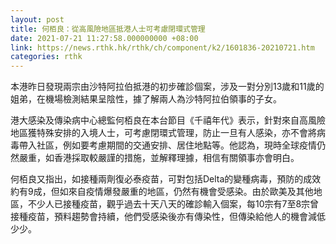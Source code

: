 ```yaml
---
layout: post
title: 何栢良：從高風險地區抵港人士可考慮閉環式管理
date: 2021-07-21 11:27:58.000000000 +08:00
link: https://news.rthk.hk/rthk/ch/component/k2/1601836-20210721.htm
categories: rthk
---
```


本港昨日發現兩宗由沙特阿拉伯抵港的初步確診個案，涉及一對分別13歲和11歲的姐弟，在機場檢測結果呈陰性，據了解兩人為沙特阿拉伯領事的子女。

港大感染及傳染病中心總監何栢良在本台節目《千禧年代》表示，針對來自高風險地區獲特殊安排的入境人士，可考慮閉環式管理，防止一旦有人感染，亦不會將病毒帶入社區，例如要考慮期間的交通安排、居住地點等。他認為，現時全球疫情仍然嚴重，如香港採取較嚴謹的措施，並解釋理據，相信有關領事亦會明白。

何栢良又指出，如接種兩劑復必泰疫苗，可對包括Delta的變種病毒，預防的成效約有9成，但如來自疫情爆發嚴重的地區，仍然有機會受感染。由於歐美及其他地區，不少人已接種疫苗，觀乎過去十天八天的確診輸入個案，每10宗有7至8宗曾接種疫苗，預料趨勢會持續，他們受感染後亦有傳染性，但傳染給他人的機會減低少少。
